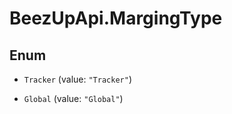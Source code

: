 # BeezUpApi.MargingType

## Enum


* `Tracker` (value: `"Tracker"`)

* `Global` (value: `"Global"`)


